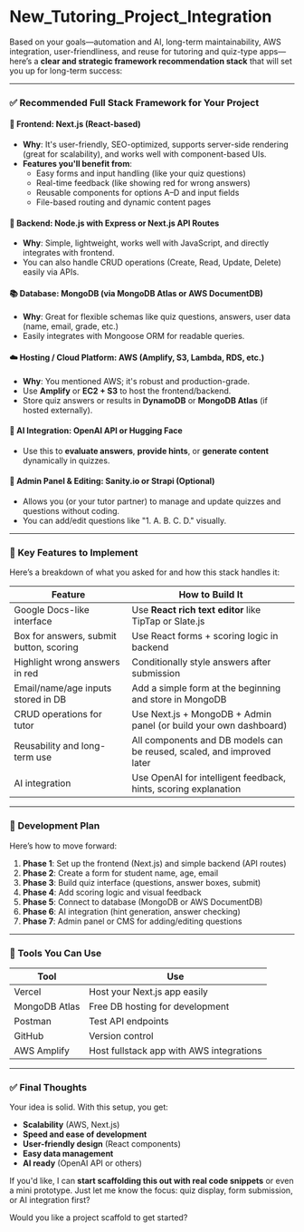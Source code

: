 # New_Tutoring_Project_Integration


Based on your goals—automation and AI, long-term maintainability, AWS integration, user-friendliness, and reuse for tutoring and quiz-type apps—here’s a **clear and strategic framework recommendation stack** that will set you up for long-term success:

---

### ✅ **Recommended Full Stack Framework for Your Project**

#### 🧠 **Frontend**: **Next.js (React-based)**
- **Why**: It's user-friendly, SEO-optimized, supports server-side rendering (great for scalability), and works well with component-based UIs.
- **Features you'll benefit from**:
  - Easy forms and input handling (like your quiz questions)
  - Real-time feedback (like showing red for wrong answers)
  - Reusable components for options A–D and input fields
  - File-based routing and dynamic content pages

#### 🔧 **Backend**: **Node.js with Express or Next.js API Routes**
- **Why**: Simple, lightweight, works well with JavaScript, and directly integrates with frontend.
- You can also handle CRUD operations (Create, Read, Update, Delete) easily via APIs.

#### 📚 **Database**: **MongoDB (via MongoDB Atlas or AWS DocumentDB)**
- **Why**: Great for flexible schemas like quiz questions, answers, user data (name, email, grade, etc.)
- Easily integrates with Mongoose ORM for readable queries.

#### ☁️ **Hosting / Cloud Platform**: **AWS (Amplify, S3, Lambda, RDS, etc.)**
- **Why**: You mentioned AWS; it's robust and production-grade.
- Use **Amplify** or **EC2 + S3** to host the frontend/backend.
- Store quiz answers or results in **DynamoDB** or **MongoDB Atlas** (if hosted externally).

#### 🧠 **AI Integration**: **OpenAI API or Hugging Face**
- Use this to **evaluate answers**, **provide hints**, or **generate content** dynamically in quizzes.

#### 📝 **Admin Panel & Editing**: **Sanity.io** or **Strapi** (Optional)
- Allows you (or your tutor partner) to manage and update quizzes and questions without coding.
- You can add/edit questions like "1. A. B. C. D." visually.

---

### 🎯 Key Features to Implement
Here’s a breakdown of what you asked for and how this stack handles it:

| Feature | How to Build It |
|--------|------------------|
| Google Docs-like interface | Use **React rich text editor** like TipTap or Slate.js |
| Box for answers, submit button, scoring | Use React forms + scoring logic in backend |
| Highlight wrong answers in red | Conditionally style answers after submission |
| Email/name/age inputs stored in DB | Add a simple form at the beginning and store in MongoDB |
| CRUD operations for tutor | Use Next.js + MongoDB + Admin panel (or build your own dashboard) |
| Reusability and long-term use | All components and DB models can be reused, scaled, and improved later |
| AI integration | Use OpenAI for intelligent feedback, hints, scoring explanation |

---

### 🧪 Development Plan

Here’s how to move forward:

1. **Phase 1**: Set up the frontend (Next.js) and simple backend (API routes)
2. **Phase 2**: Create a form for student name, age, email
3. **Phase 3**: Build quiz interface (questions, answer boxes, submit)
4. **Phase 4**: Add scoring logic and visual feedback
5. **Phase 5**: Connect to database (MongoDB or AWS DocumentDB)
6. **Phase 6**: AI integration (hint generation, answer checking)
7. **Phase 7**: Admin panel or CMS for adding/editing questions

---

### 🧰 Tools You Can Use

| Tool | Use |
|------|-----|
| Vercel | Host your Next.js app easily |
| MongoDB Atlas | Free DB hosting for development |
| Postman | Test API endpoints |
| GitHub | Version control |
| AWS Amplify | Host fullstack app with AWS integrations |

---

### ✅ Final Thoughts

Your idea is solid. With this setup, you get:
- **Scalability** (AWS, Next.js)
- **Speed and ease of development**
- **User-friendly design** (React components)
- **Easy data management**
- **AI ready** (OpenAI API or others)

If you'd like, I can **start scaffolding this out with real code snippets** or even a mini prototype. Just let me know the focus: quiz display, form submission, or AI integration first?

Would you like a project scaffold to get started?
